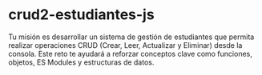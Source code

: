 # crud2-estudiantes-js
Tu misión es desarrollar un sistema de gestión de estudiantes que permita realizar operaciones CRUD (Crear, Leer, Actualizar y Eliminar) desde la consola. Este reto te ayudará a reforzar conceptos clave como funciones, objetos, ES Modules y estructuras de datos.
